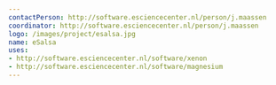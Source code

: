 ```yaml
---
contactPerson: http://software.esciencecenter.nl/person/j.maassen
coordinator: http://software.esciencecenter.nl/person/j.maassen
logo: /images/project/esalsa.jpg
name: eSalsa
uses:
- http://software.esciencecenter.nl/software/xenon
- http://software.esciencecenter.nl/software/magnesium
---
```


